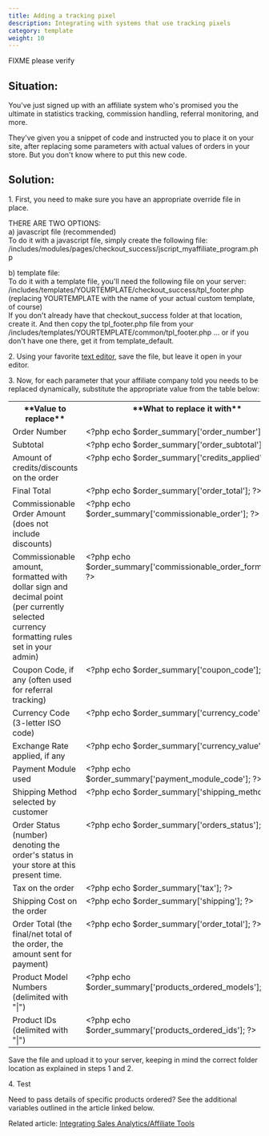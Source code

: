 ```yaml
---
title: Adding a tracking pixel 
description: Integrating with systems that use tracking pixels 
category: template
weight: 10
---
```


FIXME please verify 

## Situation:

You've just signed up with an affiliate system who's promised you the ultimate in statistics tracking, commission handling, referral monitoring, and more.  

They've given you a snippet of code and instructed you to place it on your site, after replacing some parameters with actual values of orders in your store. 
But you don't know where to put this new code.  

## Solution:

1\. First, you need to make sure you have an appropriate override file in place.  

THERE ARE TWO OPTIONS:  
a) javascript file (recommended)  
To do it with a javascript file, simply create the following file:  
/includes/modules/pages/checkout_success/jscript_myaffiliate_program.php  

b) template file:  
To do it with a template file, you'll need the following file on your server: /includes/templates/YOURTEMPLATE/checkout_success/tpl_footer.php (replacing YOURTEMPLATE with the name of your actual custom template, of course)  
If you don't already have that checkout_success folder at that location, create it. And then copy the tpl_footer.php file from your /includes/templates/YOURTEMPLATE/common/tpl_footer.php ... or if you don't have one there, get it from template_default.  

2\. Using your favorite [text editor](/user/first_steps/useful_tools/#php-html-and-text-editors), save the file, but leave it open in your editor.  

3\. Now, for each parameter that your affiliate company told you needs to be replaced dynamically, substitute the appropriate value from the table below:  

<div class="cms_table">

<table class="cms_table">

<tbody>

<tr valign="top" class="cms_table_tr">

<th width="300" class="cms_table_th">**Value to replace**</th>

<th class="cms_table_th">**What to replace it with**</th>

</tr>

<tr valign="top" class="cms_table_tr">

<td class="cms_table_td">Order Number</td>

<td class="cms_table_td">&lt;?php echo $order_summary['order_number']; ?&gt;</td>

</tr>

<tr valign="top" class="cms_table_tr">

<td class="cms_table_td">Subtotal</td>

<td class="cms_table_td">&lt;?php echo $order_summary['order_subtotal']; ?&gt;</td>

</tr>

<tr valign="top" class="cms_table_tr">

<td class="cms_table_td">Amount of credits/discounts on the order</td>

<td class="cms_table_td">&lt;?php echo $order_summary['credits_applied']; ?&gt;</td>

</tr>

<tr valign="top" class="cms_table_tr">

<td class="cms_table_td">Final Total</td>

<td class="cms_table_td">&lt;?php echo $order_summary['order_total']; ?&gt;</td>

</tr>

<tr valign="top" class="cms_table_tr">

<td class="cms_table_td">Commissionable Order Amount (does not include discounts)</td>

<td class="cms_table_td">&lt;?php echo $order_summary['commissionable_order']; ?&gt;</td>

</tr>

<tr valign="top" class="cms_table_tr">

<td class="cms_table_td">Commissionable amount, formatted with dollar sign and decimal point (per currently selected currency formatting rules set in your admin)</td>

<td class="cms_table_td">&lt;?php echo $order_summary['commissionable_order_formatted']; ?&gt;</td>

</tr>

<tr valign="top" class="cms_table_tr">

<td class="cms_table_td">Coupon Code, if any (often used for referral tracking)</td>

<td class="cms_table_td">&lt;?php echo $order_summary['coupon_code']; ?&gt;</td>

</tr>

<tr valign="top" class="cms_table_tr">

<td class="cms_table_td">Currency Code (3-letter ISO code)</td>

<td class="cms_table_td">&lt;?php echo $order_summary['currency_code']; ?&gt;</td>

</tr>

<tr valign="top" class="cms_table_tr">

<td class="cms_table_td">Exchange Rate applied, if any</td>

<td class="cms_table_td">&lt;?php echo $order_summary['currency_value']; ?&gt;</td>

</tr>

<tr valign="top" class="cms_table_tr">

<td class="cms_table_td">Payment Module used</td>

<td class="cms_table_td">&lt;?php echo $order_summary['payment_module_code']; ?&gt;</td>

</tr>

<tr valign="top" class="cms_table_tr">

<td class="cms_table_td">Shipping Method selected by customer</td>

<td class="cms_table_td">&lt;?php echo $order_summary['shipping_method']; ?&gt;</td>

</tr>

<tr valign="top" class="cms_table_tr">

<td class="cms_table_td">Order Status (number) denoting the order's status in your store at this present time.</td>

<td class="cms_table_td">&lt;?php echo $order_summary['orders_status']; ?&gt;</td>

</tr>

<tr valign="top" class="cms_table_tr">

<td class="cms_table_td">Tax on the order</td>

<td class="cms_table_td">&lt;?php echo $order_summary['tax']; ?&gt;</td>

</tr>

<tr valign="top" class="cms_table_tr">

<td class="cms_table_td">Shipping Cost on the order</td>

<td class="cms_table_td">&lt;?php echo $order_summary['shipping']; ?&gt;</td>

</tr>

<tr valign="top" class="cms_table_tr">

<td class="cms_table_td">Order Total (the final/net total of the order, the amount sent for payment)</td>

<td class="cms_table_td">&lt;?php echo $order_summary['order_total']; ?&gt;</td>

</tr>

<tr valign="top" class="cms_table_tr">

<td class="cms_table_td">Product Model Numbers (delimited with "|")</td>

<td class="cms_table_td">&lt;?php echo $order_summary['products_ordered_models']; ?&gt;</td>

</tr>

<tr valign="top" class="cms_table_tr">

<td class="cms_table_td">Product IDs (delimited with "|")</td>

<td class="cms_table_td">&lt;?php echo $order_summary['products_ordered_ids']; ?&gt;</td>

</tr>

</tbody>

</table>

</div>

Save the file and upload it to your server, keeping in mind the correct folder location as explained in steps 1 and 2.  

4\. Test  

Need to pass details of specific products ordered? See the additional variables outlined in the article linked below.  

Related article: [Integrating Sales Analytics/Affiliate Tools](/user/orders/sales_analytics_affiliate_tools/)

